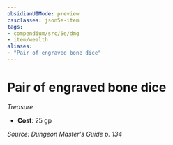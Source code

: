 ```yaml
---
obsidianUIMode: preview
cssclasses: json5e-item
tags:
- compendium/src/5e/dmg
- item/wealth
aliases: 
- "Pair of engraved bone dice"
---
```

# Pair of engraved bone dice
*Treasure*  

- **Cost**: 25 gp

*Source: Dungeon Master's Guide p. 134*